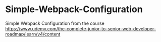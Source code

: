 # Simple-Webpack-Configuration
Simple Webpack Configuration from the course https://www.udemy.com/the-complete-junior-to-senior-web-developer-roadmap/learn/v4/content
